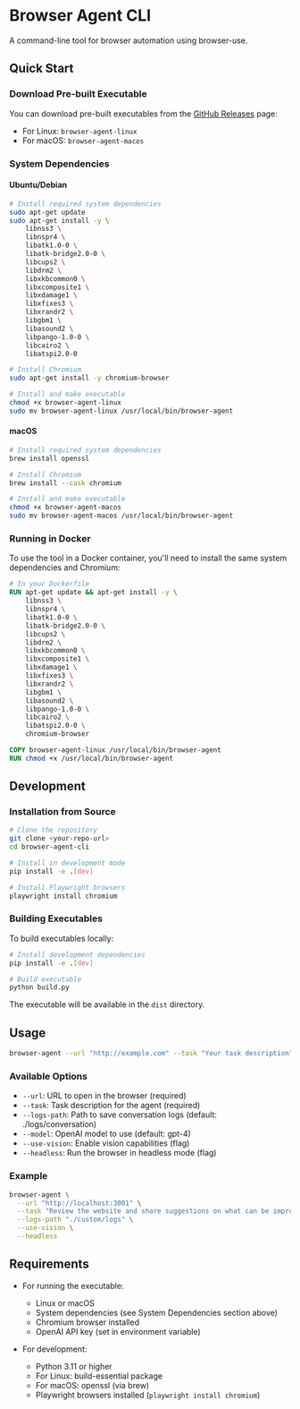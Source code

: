 # Browser Agent CLI

A command-line tool for browser automation using browser-use.

## Quick Start

### Download Pre-built Executable

You can download pre-built executables from the [GitHub Releases](https://github.com/neilxchen/browser-agent/releases) page:

- For Linux: `browser-agent-linux`
- For macOS: `browser-agent-macos`

### System Dependencies

#### Ubuntu/Debian
```bash
# Install required system dependencies
sudo apt-get update
sudo apt-get install -y \
    libnss3 \
    libnspr4 \
    libatk1.0-0 \
    libatk-bridge2.0-0 \
    libcups2 \
    libdrm2 \
    libxkbcommon0 \
    libxcomposite1 \
    libxdamage1 \
    libxfixes3 \
    libxrandr2 \
    libgbm1 \
    libasound2 \
    libpango-1.0-0 \
    libcairo2 \
    libatspi2.0-0

# Install Chromium
sudo apt-get install -y chromium-browser

# Install and make executable
chmod +x browser-agent-linux
sudo mv browser-agent-linux /usr/local/bin/browser-agent
```

#### macOS
```bash
# Install required system dependencies
brew install openssl

# Install Chromium
brew install --cask chromium

# Install and make executable
chmod +x browser-agent-macos
sudo mv browser-agent-macos /usr/local/bin/browser-agent
```

### Running in Docker

To use the tool in a Docker container, you'll need to install the same system dependencies and Chromium:

```dockerfile
# In your Dockerfile
RUN apt-get update && apt-get install -y \
    libnss3 \
    libnspr4 \
    libatk1.0-0 \
    libatk-bridge2.0-0 \
    libcups2 \
    libdrm2 \
    libxkbcommon0 \
    libxcomposite1 \
    libxdamage1 \
    libxfixes3 \
    libxrandr2 \
    libgbm1 \
    libasound2 \
    libpango-1.0-0 \
    libcairo2 \
    libatspi2.0-0 \
    chromium-browser

COPY browser-agent-linux /usr/local/bin/browser-agent
RUN chmod +x /usr/local/bin/browser-agent
```

## Development

### Installation from Source

```bash
# Clone the repository
git clone <your-repo-url>
cd browser-agent-cli

# Install in development mode
pip install -e .[dev]

# Install Playwright browsers
playwright install chromium
```

### Building Executables

To build executables locally:

```bash
# Install development dependencies
pip install -e .[dev]

# Build executable
python build.py
```

The executable will be available in the `dist` directory.

## Usage

```bash
browser-agent --url "http://example.com" --task "Your task description"
```

### Available Options

- `--url`: URL to open in the browser (required)
- `--task`: Task description for the agent (required)
- `--logs-path`: Path to save conversation logs (default: ./logs/conversation)
- `--model`: OpenAI model to use (default: gpt-4)
- `--use-vision`: Enable vision capabilities (flag)
- `--headless`: Run the browser in headless mode (flag)

### Example

```bash
browser-agent \
  --url "http://localhost:3001" \
  --task "Review the website and share suggestions on what can be improved" \
  --logs-path "./custom/logs" \
  --use-vision \
  --headless
```

## Requirements

- For running the executable:
  - Linux or macOS
  - System dependencies (see System Dependencies section above)
  - Chromium browser installed
  - OpenAI API key (set in environment variable)

- For development:
  - Python 3.11 or higher
  - For Linux: build-essential package
  - For macOS: openssl (via brew)
  - Playwright browsers installed (`playwright install chromium`) 